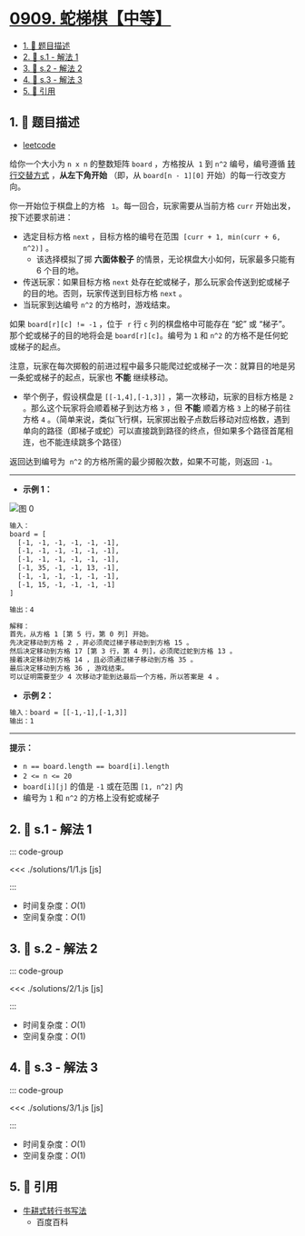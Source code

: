 # [0909. 蛇梯棋【中等】](https://github.com/tnotesjs/TNotes.leetcode/tree/main/notes/0909.%20%E8%9B%87%E6%A2%AF%E6%A3%8B%E3%80%90%E4%B8%AD%E7%AD%89%E3%80%91)

<!-- region:toc -->

- [1. 📝 题目描述](#1--题目描述)
- [2. 🎯 s.1 - 解法 1](#2--s1---解法-1)
- [3. 🎯 s.2 - 解法 2](#3--s2---解法-2)
- [4. 🎯 s.3 - 解法 3](#4--s3---解法-3)
- [5. 🔗 引用](#5--引用)

<!-- endregion:toc -->

## 1. 📝 题目描述

- [leetcode](https://leetcode.cn/problems/snakes-and-ladders/)

给你一个大小为 `n x n` 的整数矩阵 `board` ，方格按从  `1` 到 `n^2` 编号，编号遵循 [转行交替方式][1] ，**从左下角开始** （即，从 `board[n - 1][0]` 开始）的每一行改变方向。

你一开始位于棋盘上的方格   `1`。每一回合，玩家需要从当前方格 `curr` 开始出发，按下述要求前进：

- 选定目标方格 `next` ，目标方格的编号在范围  `[curr + 1, min(curr + 6, n^2)]` 。
  - 该选择模拟了掷 **六面体骰子** 的情景，无论棋盘大小如何，玩家最多只能有 6 个目的地。
- 传送玩家：如果目标方格 `next` 处存在蛇或梯子，那么玩家会传送到蛇或梯子的目的地。否则，玩家传送到目标方格 `next` 。
- 当玩家到达编号 `n^2` 的方格时，游戏结束。

如果 `board[r][c] != -1` ，位于  `r` 行 `c` 列的棋盘格中可能存在 “蛇” 或 “梯子”。那个蛇或梯子的目的地将会是 `board[r][c]`。编号为 `1` 和 `n^2` 的方格不是任何蛇或梯子的起点。

注意，玩家在每次掷骰的前进过程中最多只能爬过蛇或梯子一次：就算目的地是另一条蛇或梯子的起点，玩家也 **不能** 继续移动。

- 举个例子，假设棋盘是 `[[-1,4],[-1,3]]` ，第一次移动，玩家的目标方格是 `2` 。那么这个玩家将会顺着梯子到达方格 `3` ，但 **不能** 顺着方格 `3` 上的梯子前往方格 `4` 。（简单来说，类似飞行棋，玩家掷出骰子点数后移动对应格数，遇到单向的路径（即梯子或蛇）可以直接跳到路径的终点，但如果多个路径首尾相连，也不能连续跳多个路径）

返回达到编号为  `n^2` 的方格所需的最少掷骰次数，如果不可能，则返回 `-1`。

---

- **示例 1：**

![图 0](https://cdn.jsdelivr.net/gh/tnotesjs/imgs@main/2025-09-16-20-56-04.png)

```txt
输入：
board = [
  [-1, -1, -1, -1, -1, -1],
  [-1, -1, -1, -1, -1, -1],
  [-1, -1, -1, -1, -1, -1],
  [-1, 35, -1, -1, 13, -1],
  [-1, -1, -1, -1, -1, -1],
  [-1, 15, -1, -1, -1, -1]
]

输出：4

解释：
首先，从方格 1 [第 5 行，第 0 列] 开始。
先决定移动到方格 2 ，并必须爬过梯子移动到到方格 15 。
然后决定移动到方格 17 [第 3 行，第 4 列]，必须爬过蛇到方格 13 。
接着决定移动到方格 14 ，且必须通过梯子移动到方格 35 。
最后决定移动到方格 36 , 游戏结束。
可以证明需要至少 4 次移动才能到达最后一个方格，所以答案是 4 。
```

- **示例 2：**

```txt
输入：board = [[-1,-1],[-1,3]]
输出：1
```

---

**提示：**

- `n == board.length == board[i].length`
- `2 <= n <= 20`
- `board[i][j]` 的值是 `-1` 或在范围 `[1, n^2]` 内
- 编号为 `1` 和 `n^2` 的方格上没有蛇或梯子

## 2. 🎯 s.1 - 解法 1

::: code-group

<<< ./solutions/1/1.js [js]

:::

- 时间复杂度：$O(1)$
- 空间复杂度：$O(1)$

## 3. 🎯 s.2 - 解法 2

::: code-group

<<< ./solutions/2/1.js [js]

:::

- 时间复杂度：$O(1)$
- 空间复杂度：$O(1)$

## 4. 🎯 s.3 - 解法 3

::: code-group

<<< ./solutions/3/1.js [js]

:::

- 时间复杂度：$O(1)$
- 空间复杂度：$O(1)$

## 5. 🔗 引用

- [牛耕式转行书写法][1]
  - 百度百科

[1]: https://baike.baidu.com/item/%E7%89%9B%E8%80%95%E5%BC%8F%E8%BD%AC%E8%A1%8C%E4%B9%A6%E5%86%99%E6%B3%95/17195786
